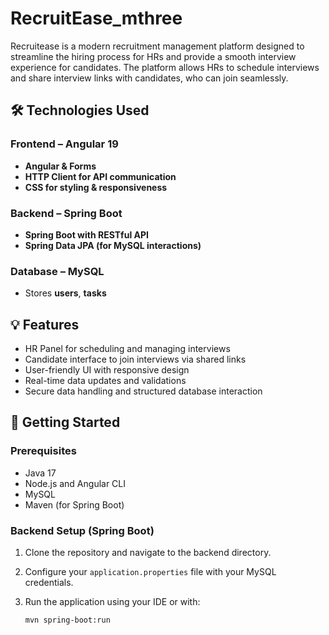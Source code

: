 # RecruitEase_mthree

Recruitease is a modern recruitment management platform designed to streamline the hiring process for HRs and provide a smooth interview experience for candidates. The platform allows HRs to schedule interviews and share interview links with candidates, who can join seamlessly.

## 🛠 Technologies Used
### **Frontend** – Angular 19  
- **Angular & Forms**  
- **HTTP Client for API communication**  
- **CSS for styling & responsiveness**  

### **Backend** – Spring Boot  
- **Spring Boot with RESTful API**  
- **Spring Data JPA (for MySQL interactions)**    

### **Database** – MySQL  
- Stores **users**, **tasks**

## 💡 Features

- HR Panel for scheduling and managing interviews
- Candidate interface to join interviews via shared links
- User-friendly UI with responsive design
- Real-time data updates and validations
- Secure data handling and structured database interaction

## 🚀 Getting Started

### Prerequisites

- Java 17
- Node.js and Angular CLI
- MySQL
- Maven (for Spring Boot)

### Backend Setup (Spring Boot)

1. Clone the repository and navigate to the backend directory.
2. Configure your `application.properties` file with your MySQL credentials.
3. Run the application using your IDE or with:

   ```bash
   mvn spring-boot:run
